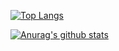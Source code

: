 [![Top Langs](https://github-readme-stats.vercel.app/api/top-langs/?username=jaeykweon)](https://github.com/anuraghazra/github-readme-stats)


[![Anurag's github stats](https://github-readme-stats.vercel.app/api?username=jaeykweon)](https://github.com/anuraghazra/github-readme-stats)
